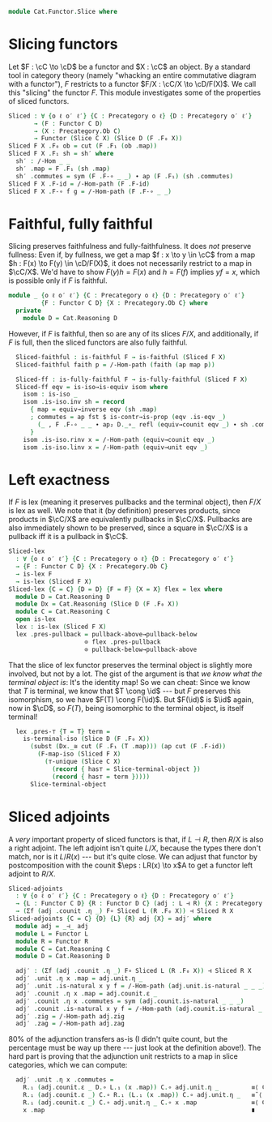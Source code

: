 <!--
```agda
open import Cat.Diagram.Limit.Finite
open import Cat.Functor.Properties
open import Cat.Diagram.Terminal
open import Cat.Functor.Pullback
open import Cat.Functor.Adjoint
open import Cat.Instances.Slice
open import Cat.Functor.Base
open import Cat.Prelude

import Cat.Reasoning
```
-->

```agda
module Cat.Functor.Slice where
```

# Slicing functors

Let $F : \cC \to \cD$ be a functor and $X : \cC$ an object. By
a standard tool in category theory (namely "whacking an entire
commutative diagram with a functor"), $F$ restricts to a functor $F/X :
\cC/X \to \cD/F(X)$. We call this "slicing" the functor $F$. This
module investigates some of the properties of sliced functors.

<!--
```agda
open Functor
open /-Obj
open /-Hom
open _=>_
open _⊣_
```
-->

```agda
Sliced : ∀ {o ℓ o′ ℓ′} {C : Precategory o ℓ} {D : Precategory o′ ℓ′}
       → (F : Functor C D)
       → (X : Precategory.Ob C)
       → Functor (Slice C X) (Slice D (F .F₀ X))
Sliced F X .F₀ ob = cut (F .F₁ (ob .map))
Sliced F X .F₁ sh = sh′ where
  sh′ : /-Hom _ _
  sh′ .map = F .F₁ (sh .map)
  sh′ .commutes = sym (F .F-∘ _ _) ∙ ap (F .F₁) (sh .commutes)
Sliced F X .F-id = /-Hom-path (F .F-id)
Sliced F X .F-∘ f g = /-Hom-path (F .F-∘ _ _)
```

# Faithful, fully faithful

Slicing preserves faithfulness and fully-faithfulness. It does _not_
preserve fullness: Even if, by fullness, we get a map $f : x \to y \in
\cC$ from a map $h : F(x) \to F(y) \in \cD/F(X)$, it does not
necessarily restrict to a map in $\cC/X$. We'd have to show
$F(y)h=F(x)$ and $h=F(f)$ implies $yf=x$, which is possible only if $F$
is faithful.

```agda
module _ {o ℓ o′ ℓ′} {C : Precategory o ℓ} {D : Precategory o′ ℓ′}
         {F : Functor C D} {X : Precategory.Ob C} where
  private
    module D = Cat.Reasoning D
```

However, if $F$ is faithful, then so are any of its slices $F/X$, and
additionally, if $F$ is full, then the sliced functors are also fully
faithful.

```agda
  Sliced-faithful : is-faithful F → is-faithful (Sliced F X)
  Sliced-faithful faith p = /-Hom-path (faith (ap map p))

  Sliced-ff : is-fully-faithful F → is-fully-faithful (Sliced F X)
  Sliced-ff eqv = is-iso→is-equiv isom where
    isom : is-iso _
    isom .is-iso.inv sh = record
      { map = equiv→inverse eqv (sh .map)
      ; commutes = ap fst $ is-contr→is-prop (eqv .is-eqv _)
        (_ , F .F-∘ _ _ ∙ ap₂ D._∘_ refl (equiv→counit eqv _) ∙ sh .commutes) (_ , refl)
      }
    isom .is-iso.rinv x = /-Hom-path (equiv→counit eqv _)
    isom .is-iso.linv x = /-Hom-path (equiv→unit eqv _)
```

# Left exactness

If $F$ is lex (meaning it preserves pullbacks and the terminal object),
then $F/X$ is lex as well. We note that it (by definition) preserves
products, since products in $\cC/X$ are equivalently pullbacks in
$\cC/X$. Pullbacks are also immediately shown to be preserved, since
a square in $\cC/X$ is a pullback iff it is a pullback in $\cC$.

```agda
Sliced-lex
  : ∀ {o ℓ o′ ℓ′} {C : Precategory o ℓ} {D : Precategory o′ ℓ′}
  → {F : Functor C D} {X : Precategory.Ob C}
  → is-lex F
  → is-lex (Sliced F X)
Sliced-lex {C = C} {D = D} {F = F} {X = X} flex = lex where
  module D = Cat.Reasoning D
  module Dx = Cat.Reasoning (Slice D (F .F₀ X))
  module C = Cat.Reasoning C
  open is-lex
  lex : is-lex (Sliced F X)
  lex .pres-pullback = pullback-above→pullback-below
                     ⊙ flex .pres-pullback
                     ⊙ pullback-below→pullback-above
```

That the slice of lex functor preserves the terminal object is slightly
more involved, but not by a lot. The gist of the argument is that _we
know what the terminal object is_: It's the identity map! So we can
cheat: Since we know that $T$ is terminal, we know that $T \cong
\id$ --- but $F$ preserves this isomorphism, so we have $F(T) \cong
F(\id)$. But $F(\id)$ is $\id$ again, now in $\cD$, so
$F(T)$, being isomorphic to the terminal object, is itself terminal!

```agda
  lex .pres-⊤ {T = T} term =
    is-terminal-iso (Slice D (F .F₀ X))
      (subst (Dx._≅ cut (F .F₁ (T .map))) (ap cut (F .F-id))
        (F-map-iso (Sliced F X)
          (⊤-unique (Slice C X)
            (record { has⊤ = Slice-terminal-object })
            (record { has⊤ = term }))))
      Slice-terminal-object
```

# Sliced adjoints

A _very_ important property of sliced functors is that, if $L \dashv R$,
then $R/X$ is also a right adjoint. The left adjoint isn't quite $L/X$,
because the types there don't match, nor is it $L/R(x)$ --- but it's
quite close. We can adjust that functor by postcomposition with the
counit $\eps : LR(x) \to x$A to get a functor left adjoint to $R/X$.

```agda
Sliced-adjoints
  : ∀ {o ℓ o′ ℓ′} {C : Precategory o ℓ} {D : Precategory o′ ℓ′}
  → {L : Functor C D} {R : Functor D C} (adj : L ⊣ R) {X : Precategory.Ob D}
  → (Σf (adj .counit .η _) F∘ Sliced L (R .F₀ X)) ⊣ Sliced R X
Sliced-adjoints {C = C} {D} {L} {R} adj {X} = adj′ where
  module adj = _⊣_ adj
  module L = Functor L
  module R = Functor R
  module C = Cat.Reasoning C
  module D = Cat.Reasoning D

  adj′ : (Σf (adj .counit .η _) F∘ Sliced L (R .F₀ X)) ⊣ Sliced R X
  adj′ .unit .η x .map = adj.unit.η _
  adj′ .unit .is-natural x y f = /-Hom-path (adj.unit.is-natural _ _ _)
  adj′ .counit .η x .map = adj.counit.ε _
  adj′ .counit .η x .commutes = sym (adj.counit.is-natural _ _ _)
  adj′ .counit .is-natural x y f = /-Hom-path (adj.counit.is-natural _ _ _)
  adj′ .zig = /-Hom-path adj.zig
  adj′ .zag = /-Hom-path adj.zag
```

80% of the adjunction transfers as-is (I didn't quite count, but the
percentage must be way up there --- just look at the definition above!).
The hard part is proving that the adjunction unit restricts to a map in
slice categories, which we can compute:

```agda
  adj′ .unit .η x .commutes =
    R.₁ (adj.counit.ε _ D.∘ L.₁ (x .map)) C.∘ adj.unit.η _         ≡⟨ C.pushl (R.F-∘ _ _) ⟩
    R.₁ (adj.counit.ε _) C.∘ R.₁ (L.₁ (x .map)) C.∘ adj.unit.η _   ≡˘⟨ ap (R.₁ _ C.∘_) (adj.unit.is-natural _ _ _) ⟩
    R.₁ (adj.counit.ε _) C.∘ adj.unit.η _ C.∘ x .map               ≡⟨ C.cancell adj.zag ⟩
    x .map                                                         ∎
```
